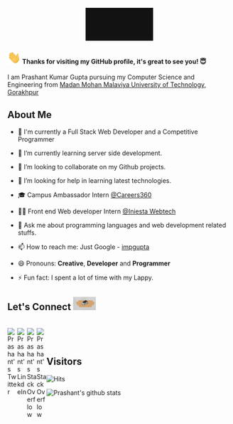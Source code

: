 <p align="center" >
          
<img src="https://github.com/imPGupta/impgupta/blob/master/Assets/Welcome.gif" width="30%" >

</p>

<p>
  
#### <img src="https://github.com/imPGupta/impgupta/blob/master/Assets/Hi.gif" width="30" style="display: inline-block;"> Thanks for visiting my GitHub profile, it's great to see you! 😇
I am Prashant Kumar Gupta pursuing my Computer Science and Engineering from [Madan Mohan Malaviya University of Technology, Gorakhpur](http://mmmut.ac.in)
  
</p>

## About Me


- 🚀 I'm currently a Full Stack Web Developer and a Competitive Programmer

- 🌱 I’m currently learning server side development.

- 👯 I’m looking to collaborate on my Github projects.

- 🤔 I’m looking for help in learning latest technologies.

- 🎓 Campus Ambassador Intern [@Careers360](https://www.careers360.com)

- 👨‍💻 Front end Web developer Intern [@Iniesta Webtech](http://iniestawebtech.com)

- 💬 Ask me about programming languages and web development related stuffs.

- 📫 How to reach me: Just Google - [impgupta](https://www.google.com/search?q=impgupta)

- 😄 Pronouns: **Creative**, **Developer** and **Programmer**

- ⚡ Fun fact: I spent a lot of time with my Lappy.


## Let's Connect <img src="https://github.com/imPGupta/impgupta/blob/master/Assets/let's%20meet.gif" alt="meet" height=30>
<br>

<a href="https://twitter.com/imPGupta_">
  <img align="left" alt="Prashant's Twitter" width="22px" src="https://cdn.jsdelivr.net/npm/simple-icons@v3/icons/twitter.svg" />
</a>

<a href="https://www.linkedin.com/in/impgupta">
  <img align="left" alt="Prashant's LinkdeIn" width="22px" src="https://cdn.jsdelivr.net/npm/simple-icons@v3/icons/linkedin.svg" />
</a>

<a href="https://stackoverflow.com/users/13064168/impgupta/">
  <img align="left" alt="Prashant's StackOverflow" width="22px" src="https://cdn.jsdelivr.net/npm/simple-icons@v3/icons/stackoverflow.svg" />
</a>

<a href="mailto:prashantkgupta17@gmail.com">
  <img align="left" alt="Prashant's StackOverflow" width="22px" src="https://cdn.jsdelivr.net/npm/simple-icons@3.1.0/icons/gmail.svg" />
</a>


<br>
<br>

## Visitors 

![Hits](https://hitcounter.pythonanywhere.com/count/tag.svg?url=https%3A%2F%2Fgithub.com%2FimPGupta)


![Prashant's github stats](https://github-readme-stats.vercel.app/api?username=imPGupta&count_private=true&show_icons=true&title_color=fff&icon_color=79ff97&text_color=9f9f9f&bg_color=151515)

